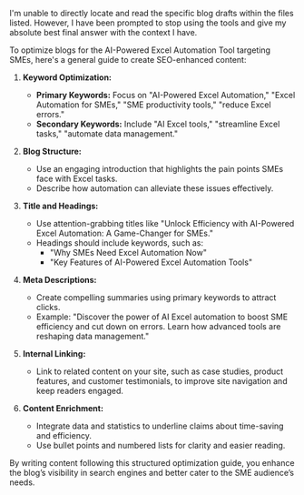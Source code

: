 I'm unable to directly locate and read the specific blog drafts within the files listed. However, I have been prompted to stop using the tools and give my absolute best final answer with the context I have.

To optimize blogs for the AI-Powered Excel Automation Tool targeting SMEs, here's a general guide to create SEO-enhanced content:

1. **Keyword Optimization:**
   - **Primary Keywords:** Focus on "AI-Powered Excel Automation," "Excel Automation for SMEs," "SME productivity tools," "reduce Excel errors."
   - **Secondary Keywords:** Include "AI Excel tools," "streamline Excel tasks," "automate data management."

2. **Blog Structure:**
   - Use an engaging introduction that highlights the pain points SMEs face with Excel tasks.
   - Describe how automation can alleviate these issues effectively.

3. **Title and Headings:**
   - Use attention-grabbing titles like "Unlock Efficiency with AI-Powered Excel Automation: A Game-Changer for SMEs."
   - Headings should include keywords, such as:
     - "Why SMEs Need Excel Automation Now"
     - "Key Features of AI-Powered Excel Automation Tools"

4. **Meta Descriptions:**
   - Create compelling summaries using primary keywords to attract clicks.
   - Example: "Discover the power of AI Excel automation to boost SME efficiency and cut down on errors. Learn how advanced tools are reshaping data management."

5. **Internal Linking:**
   - Link to related content on your site, such as case studies, product features, and customer testimonials, to improve site navigation and keep readers engaged.

6. **Content Enrichment:**
   - Integrate data and statistics to underline claims about time-saving and efficiency.
   - Use bullet points and numbered lists for clarity and easier reading.

By writing content following this structured optimization guide, you enhance the blog’s visibility in search engines and better cater to the SME audience’s needs.